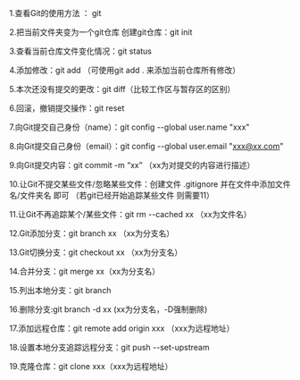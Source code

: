 
1.查看Git的使用方法 ： git

2.把当前文件夹变为一个git仓库 创建git仓库：git init

3.查看当前仓库文件变化情况：git status

4.添加修改：git add （可使用git add . 来添加当前仓库所有修改）

5.本次还没有提交的更改：git diff（比较工作区与暂存区的区别）

6.回滚，撤销提交操作：git reset 

7.向Git提交自己身份（name）：git config --global user.name "xxx"

8.向Git提交自己身份（email）：git config --global user.email "xxx@xx.com"

9.向Git提交内容：git commit -m “xx” （xx为对提交的内容进行描述）

10.让Git不提交某些文件/忽略某些文件：创建文件 .gitignore 并在文件中添加文件名/文件夹名 即可 （若git已经开始追踪某些文件 则需要11）

11.让Git不再追踪某个/某些文件：git rm --cached xx （xx为文件名）

12.Git添加分支：git branch xx （xx为分支名）

13.Git切换分支：git checkout xx （xx为分支名）

14.合并分支：git merge xx（xx为分支名）

15.列出本地分支：git branch

16.删除分支:git branch -d xx (xx为分支名，-D强制删除)

17.添加远程仓库：git remote add origin xxx （xxx为远程地址）

18.设置本地分支追踪远程分支：git push --set-upstream

19.克隆仓库：git clone xxx（xxx为远程地址）
